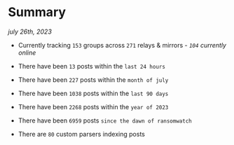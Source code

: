 
# Summary
_july 26th, 2023_

- Currently tracking `153` groups across `271` relays & mirrors - _`104` currently online_

- There have been `13` posts within the `last 24 hours`

- There have been `227` posts within the `month of july`

- There have been `1038` posts within the `last 90 days`

- There have been `2268` posts within the `year of 2023`

- There have been `6959` posts `since the dawn of ransomwatch`

- There are `80` custom parsers indexing posts
